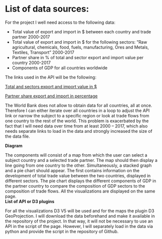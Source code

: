 List of data sources:
===============
For the project I well need access to the following data:

-	Total value of export and import in $ between each country and trade partner 2000-2017
-	Total value of export and import in $ for the following sectors: ”Raw agricultural, chemicals, food, fuels, manufacturing, Ores and Metals, Textiles, Transport” 2000-2017
-	Partner share in % of total and sector export and import value per country 2000-2017
-	Components of GDP for all countries worldwide 

The links used in the API will be the following:

[Total and sectors export and import value in $](http://wits.worldbank.org/API/V1/SDMX/V21/datasource/tradestats-trade/reporter/usa/year/2017/partner/ALL/product/Total;AgrRaw;Chemical;Food;Fuels;manuf;OresMtls;Textiles;Transp/indicator/XPRT-TRD-VL;MPRT-TRD-VL?format=JSON)

[Partner share export and import in percentage](http://wits.worldbank.org/API/V1/SDMX/V21/datasource/tradestats-trade/reporter/usa/year/2017/partner/ALL/product/Total;AgrRaw;Chemical;Food;Fuels;manuf;OresMtls;Textiles;Transp/indicator/XPRT-TRD-VL;MPRT-TRD-VL?format=JSON)

The World Bank does not allow to obtain data for all countries, all at once. Therefore I can either iterate over all countries in a loop to adjust the API link or narrow the subject to a specific region or look at trade flows from one country to the rest of the world. This problem is exacerbated by the fact that I will need data over time from at least 2000 – 2017, which also needs separate links to load in the data and strongly increased the size of the data file.<br>

**Diagram**

The components will consist of a map from which the user can select a subject country and a selected trade partner. The map should then display a line going from one country to the other. Simultaneously, a stacked graph and a pie chart should appear. The first contains information on the development of total trade value between the two countries, displayed in different sectors. The pie chart displays the different components of GDP in the partner country to compare the composition of GDP sectors to the composition of trade flows. All the visualizations are displayed on the same page.<br>
**List of API or D3 plugins**

For all the visualizations D3 V5 will be used and for the maps the plugin D3 GeoProjection. I will download the data beforehand and make it available in the repository of the project. In that way, it will not be necessary to use an API in the script of the page. However, I will separately load in the data via python and provide the script in the repository of Github.
